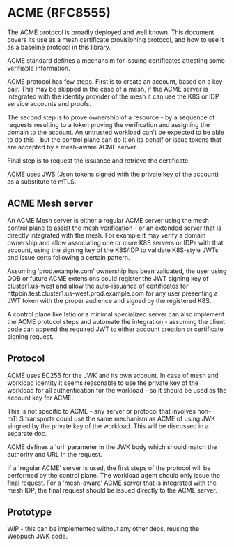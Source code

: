 # ACME (RFC8555)

The ACME protocol is broadly deployed and well known. This document covers its use as a mesh
certificate provisioning protocol, and how to use it as a baseline protocol in this library.

ACME standard defines a mechansim for issuing certificates attesting some verifiable information.

ACME protocol has few steps. First is to create an account, based on a key pair. This may be 
skipped in the case of a mesh, if the ACME server is integrated with the identity provider
of the mesh it can use the K8S or IDP service accounts and proofs.

The second step is to prove ownership of a resource - by a sequence of requests resulting 
to a token proving the verification and assigning the domain to the account. An untrusted 
workload can't be expected to be able to do this - but the control plane can do it on its
behalf or issue tokens that are accepted by a mesh-aware ACME server.

Final step is to request the issuance and retrieve the certificate.

ACME uses JWS (Json tokens signed with the private key of the account) as a substitute to mTLS.

## ACME Mesh server

An ACME Mesh server is either a regular ACME server using the mesh control plane to assist
the mesh verification - or an extended server that is directly integrated with the mesh. For 
example it may verify a domain ownership and allow associating one or more K8S servers or IDPs with 
that account, using the signing key of the K8S/IDP to validate K8S-style JWTs and issue 
certs following a certain pattern. 

Assuming 'prod.example.com' ownership has been validated, the user using OOB or future ACME extensions could register the JWT signing key of cluster1.us-west and allow the auto-issuance
of certificates for httpbin.test.cluster1.us-west.prod.example.com for any user presenting a
JWT token with the proper audience and signed by the registered K8S. 

A control plane like Istio or a minimal specialized server can also implement the ACME protocol
steps and automate the integration - assuming the client code can append the required JWT to
either account creation or certificate signing request. 

## Protocol

ACME uses EC256 for the JWK and its own account. In case of mesh and workload identity it seems 
reasonable to use the private key of the workload for all authentication for the workload - so 
it should be used as the account key for ACME.

This is not specific to ACME - any server or protocol that involves non-mTLS transports could use
the same mechanism as ACME of using JWK singned by the private key of the workload. This will
be discussed in a separate doc. 

ACME defines a 'url' parameter in the JWK body which should match the authority and URL in the request.

If a 'regular ACME' server is used, the first steps of the protocol will be performed by the control
plane. The workload agent should only issue the final request. For a 'mesh-aware' ACME server that
is integrated with the mesh IDP, the final request should be issued directly to the ACME server.

## Prototype

WIP - this can be implemented without any other deps, reusing the Webpush JWK code. 
